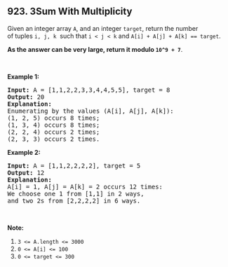 ## 923. 3Sum With Multiplicity

<p>Given an integer array <code>A</code>, and an integer <code>target</code>, return the number of&nbsp;tuples&nbsp;<code>i, j, k</code>&nbsp; such that <code>i &lt; j &lt; k</code> and&nbsp;<code>A[i] + A[j] + A[k] == target</code>.</p>

<p><strong>As the answer can be very large, return it modulo&nbsp;<code>10^9 + 7</code></strong>.</p>

<p>&nbsp;</p>

<p><strong>Example 1:</strong></p>

<pre>
<strong>Input: </strong>A = <span id="example-input-1-1">[1,1,2,2,3,3,4,4,5,5]</span>, target = <span id="example-input-1-2">8</span>
<strong>Output: </strong><span id="example-output-1">20</span>
<strong>Explanation: </strong>
Enumerating by the values (A[i], A[j], A[k]):
(1, 2, 5) occurs 8 times;
(1, 3, 4) occurs 8 times;
(2, 2, 4) occurs 2 times;
(2, 3, 3) occurs 2 times.
</pre>

<div>
<p><strong>Example 2:</strong></p>

<pre>
<strong>Input: </strong>A = <span id="example-input-2-1">[1,1,2,2,2,2]</span>, target = <span id="example-input-2-2">5</span>
<strong>Output: </strong><span id="example-output-2">12</span>
<strong>Explanation: </strong>
A[i] = 1, A[j] = A[k] = 2 occurs 12 times:
We choose one 1 from [1,1] in 2 ways,
and two 2s from [2,2,2,2] in 6 ways.
</pre>

<p>&nbsp;</p>
</div>

<p><strong>Note:</strong></p>

<ol>
	<li><code>3 &lt;= A.length &lt;= 3000</code></li>
	<li><code>0 &lt;= A[i] &lt;= 100</code></li>
	<li><code>0 &lt;= target &lt;= 300</code></li>
</ol>